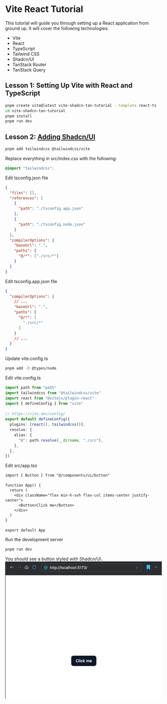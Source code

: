 # Vite React Tutorial
This tutorial will guide you through setting up a React application from ground up.
It will cover the following technologies:
- Vite
- React
- TypeScript
- Tailwind CSS
- Shadcn/UI
- TanStack Router
- TanStack Query


## Lesson 1: Setting Up Vite with React and TypeScript
```bash
pnpm create vite@latest vite-shadcn-tan-tutorial --template react-ts
cd vite-shadcn-tan-tutorial
pnpm install
pnpm run dev
```

## Lesson 2: [Adding Shadcn/UI](https://ui.shadcn.com/docs/installation/vite)

```bash
pnpm add tailwindcss @tailwindcss/vite
```
Replace everything in src/index.css with the following:
```css
@import "tailwindcss";
```
Edit tsconfig.json file
```json
{
  "files": [],
  "references": [
    {
      "path": "./tsconfig.app.json"
    },
    {
      "path": "./tsconfig.node.json"
    }
  ],
  "compilerOptions": {
    "baseUrl": ".",
    "paths": {
      "@/*": ["./src/*"]
    }
  }
}
```

Edit tsconfig.app.json file
```json
{
  "compilerOptions": {
    // ...
    "baseUrl": ".",
    "paths": {
      "@/*": [
        "./src/*"
      ]
    }
    // ...
  }
}
```

Update vite.config.ts

```bash
pnpm add -D @types/node
```

Edit vite.config.ts
```typescript
import path from "path"
import tailwindcss from "@tailwindcss/vite"
import react from "@vitejs/plugin-react"
import { defineConfig } from "vite"

// https://vite.dev/config/
export default defineConfig({
  plugins: [react(), tailwindcss()],
  resolve: {
    alias: {
      "@": path.resolve(__dirname, "./src"),
    },
  },
})
```

Edit src/app.tsx
```tsx
import { Button } from "@/components/ui/button"

function App() {
  return (
    <div className="flex min-h-svh flex-col items-center justify-center">
      <Button>Click me</Button>
    </div>
  )
}

export default App
```
Run the development server
```bash
pnpm run dev
```
You should see a button styled with Shadcn/UI.
![shadcb-button.png](docs/shadcb-button.png)
